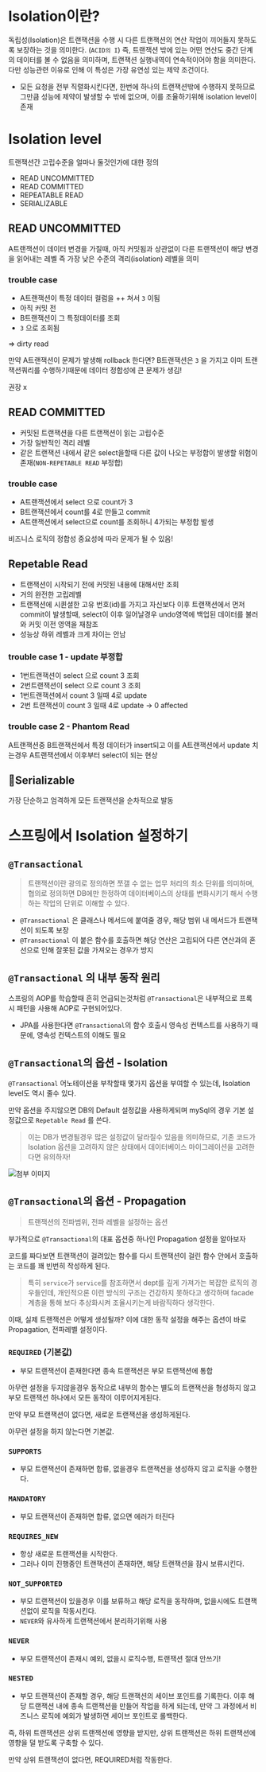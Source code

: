 # Isolation이란?

독립성(Isolation)은 트랜잭션을 수행 시 다른 트랜잭션의 연산 작업이 끼어들지 못하도록 보장하는 것을 의미한다. (`ACID의 I`)
즉, 트랜잭션 밖에 있는 어떤 연산도 중간 단계의 데이터를 볼 수 없음을 의미하며,  트랜잭션 실행내역이 연속적이어야 함을 의미한다. 
다만 성능관련 이유로 인해 이 특성은 가장 유연성 있는 제약 조건이다.
  - 모든 요청을 전부 직렬화시킨다면, 한번에 하나의 트랜잭션밖에 수행하지 못하므로 그만큼 성능에 제약이 발생할 수 밖에 없으며, 이를 조율하기위해 isolation level이 존재

# Isolation level

트랜잭션간 고립수준을 얼마나 둘것인가에 대한 정의

- READ UNCOMMITTED
- READ COMMITTED
- REPEATABLE READ
- SERIALIZABLE

## READ UNCOMMITTED
A트랜잭션이 데이터 변경을 가질때, 아직 커밋됨과 상관없이 다른 트랜잭션이 해당 변경을 읽어내는 레벨
즉 가장 낮은 수준의 격리(isolation) 레벨을 의미

### trouble case
- A트랜잭션이 특정 데이터 컬럼을 ++ 쳐서 `3` 이됨
- 아직 커밋 전
- B트랜잭션이 그 특정데이터를 조회
- `3` 으로 조회됨

=> dirty read

만약 A트랜잭션이 문제가 발생해 rollback 한다면?
B트랜잭션은 `3` 을 가지고 이미 트랜잭션쿼리를 수행하기때문에 데이터 정합성에 큰 문제가 생김!

권장 x

## READ COMMITTED
- 커밋된 트랜잭션을 다른 트랜잭션이 읽는 고립수준
- 가장 일반적인 격리 레벨
- 같은 트랜잭션 내에서 같은 select을할때 다른 값이 나오는 부정합이 발생할 위험이 존재(`NON-REPETABLE READ` 부정합)

### trouble case
- A트랜잭션에서 select 으로 count가 3
- B트랜잭션에서 count를 4로 만들고 commit
- A트랜잭션에서 select으로 count를 조회하니 4가되는 부정합 발생

비즈니스 로직의 정합성 중요성에 따라 문제가 될 수 있음!


## Repetable Read

- 트랜잭션이 시작되기 전에 커밋된 내용에 대해서만 조회
- 거의 완전한 고립레벨
- 트랜잭션에 시퀸셜한 고유 번호(id)를 가지고 자신보다 이후 트랜잭션에서 먼저 commit이 발생할때, select이 이후 일어날경우 undo영역에 백업된 데이터를 불러와 커밋 이전 영역을 재참조
- 성능상 하위 레벨과 크게 차이는 안남


### trouble case 1 - update 부정합
- 1번트랜잭션이 select 으로 count 3 조회
- 2번트랜잭션이 select 으로 count 3 조회
- 1번트랜잭션에서 count 3 일때 4로 update
- 2번 트랜잭션이 count 3 일때 4로 update -> 0 affected

### trouble case 2 - Phantom Read
A트랜잭션중 B트랜잭션에서 특정 데이터가 insert되고 이를 A트랜잭션에서 update 치는경우 A트랜잭션에서 이후부터 select이 되는 현상

## Serializable
가장 단순하고 엄격하게 모든 트랜잭션을 순차적으로 발동

# 스프링에서 Isolation 설정하기

## `@Transactional`

> 트랜잭션이란 광의로 정의하면 쪼갤 수 없는 업무 처리의 최소 단위를 의미하며, 협의로 정의하면 DB에만 한정하여 데이터베이스의 상태를 변화시키기 해서 수행하는 작업의 단위로 이해할 수 있다.

- `@Transactional` 은 클래스나 메서드에 붙여줄 경우, 해당 범위 내 메서드가 트랜잭션이 되도록 보장
- `@Transactional` 이 붙은 함수를 호출하면 해당 연산은 고립되어 다른 연산과의 혼선으로 인해 잘못된 값을 가져오는 경우가 방지

## `@Transactional` 의 내부 동작 원리

스프링의 AOP를 학습할때 흔히 언급되는것처럼 `@Transactional`은 내부적으로 프록시 패턴을 사용해 AOP로 구현되어있다.

- JPA를 사용한다면 `@Transactional`의 함수 호출시 영속성 컨텍스트를 사용하기 때문에, 영속성 컨텍스트의 이해도 필요

## `@Transactional`의 옵션 - Isolation

`@Transactional` 어노테이션을 부착할때 몇가지 옵션을 부여할 수 있는데, Isolation level도 역시 줄수 있다.

만약 옵션을 주지않으면 DB의 Default 설정값을 사용하게되며 mySql의 경우 기본 설정값으로 `Repetable Read` 를 쓴다. 

> 이는 DB가 변경될경우 많은 설정값이 달라질수 있음을 의미하므로, 기존 코드가 Isolation 옵션을 고려하지 않은 상태에서 데이터베이스 마이그레이션을 고려한다면 유의하자!

![첨부 이미지](https://jinia-img-bucket.s3.ap-northeast-2.amazonaws.com/ea052527-a56d-4dea-b398-875756740261.png)

## `@Transactional`의 옵션 - Propagation

> 트랜잭션의 전파범위, 전파 레벨을 설정하는 옵션

부가적으로 `@Transactional`의 대표 옵션중 하나인 Propagation 설정을 알아보자

코드를 짜다보면 트랜잭션이 걸려있는 함수를 다시 트랜잭션이 걸린 함수 안에서 호출하는 코드를 꽤 빈번히 작성하게 된다.

>특히 `service`가 `service`를 참조하면서 dept를 깊게 가져가는 복잡한 로직의 경우들인데, 개인적으론 이런 방식의 구조는 건강하지 못하다고 생각하며 facade 계층을 통해 보다 추상화시켜 조율시키는게 바람직하다 생각한다.

이때, 실제 트랜잭션은 어떻게 생성될까? 이에 대한 동작 설정을 해주는 옵션이 바로 Propagation, 전파레벨 설정이다.

### `REQUIRED` (기본값)

- 부모 트랜잭션이 존재한다면 종속 트랜잭션은 부모 트랜잭션에 통합

아무런 설정을 두지않을경우 동작으로 내부의 함수는 별도의 트랜잭션을 형성하지 않고 부모 트랜잭션 하나에서 모든 동작이 이루어지게된다.

만약 부모 트랜잭션이 없다면, 새로운 트랜잭션을 생성하게된다.

아무런 설정을 하지 않는다면 기본값.

### `SUPPORTS`

- 부모 트랜잭션이 존재하면 합류, 없을경우 트랜잭션을 생성하지 않고 로직을 수행한다.

### `MANDATORY`

- 부모 트랜잭션이 존재하면 합류, 없으면 에러가 터진다


### `REQUIRES_NEW`

- 항상 새로운 트랜잭션을 시작한다.
- 그러나 이미 진행중인 트랜잭션이 존재하면, 해당 트랜잭션을 잠시 보류시킨다.

### `NOT_SUPPORTED`

- 부모 트랜잭션이 있을경우 이를 보류하고 해당 로직을 동작하며, 없을시에도 트랜잭션없이 로직을 작동시킨다.
- `NEVER`와 유사하게 트랜잭션에서 분리하기위해 사용

### `NEVER`

- 부모 트랜잭션이 존재시 예외, 없을시 로직수행, 트랜잭션 절대 안쓰기!

### `NESTED`
- 부모 트랜잭션이 존재할 경우, 해당 트랜잭션의 세이브 포인트를 기록한다.
이후 해당 트랜잭션 내에 종속 트랜잭션을 만들어 작업을 하게 되는데, 만약 그 과정에서 비즈니스 로직에 예외가 발생하면 세이브 포인트로 롤백한다.

즉, 하위 트랜잭션은 상위 트랜잭션에 영향을 받지만, 상위 트랜잭션은 하위 트랜잭션에 영향을 덜 받도록 구축할 수 있다.

만약 상위 트랜잭션이 없다면, REQUIRED처럼 작동한다.

